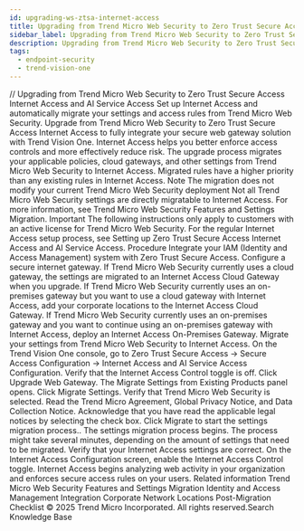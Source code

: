 ```yaml
---
id: upgrading-ws-ztsa-internet-access
title: Upgrading from Trend Micro Web Security to Zero Trust Secure Access Internet Access and AI Service Access
sidebar_label: Upgrading from Trend Micro Web Security to Zero Trust Secure Access Internet Access and AI Service Access
description: Upgrading from Trend Micro Web Security to Zero Trust Secure Access Internet Access and AI Service Access
tags:
  - endpoint-security
  - trend-vision-one
---
```


/*<![CDATA[*/ $('#title').html($('meta[name=map-description]').attr('content')); /*]]>*/ Upgrading from Trend Micro Web Security to Zero Trust Secure Access Internet Access and AI Service Access Set up Internet Access and automatically migrate your settings and access rules from Trend Micro Web Security. Upgrade from Trend Micro Web Security to Zero Trust Secure Access Internet Access to fully integrate your secure web gateway solution with Trend Vision One. Internet Access helps you better enforce access controls and more effectively reduce risk. The upgrade process migrates your applicable policies, cloud gateways, and other settings from Trend Micro Web Security to Internet Access. Migrated rules have a higher priority than any existing rules in Internet Access. Note The migration does not modify your current Trend Micro Web Security deployment Not all Trend Micro Web Security settings are directly migratable to Internet Access. For more information, see Trend Micro Web Security Features and Settings Migration. Important The following instructions only apply to customers with an active license for Trend Micro Web Security. For the regular Internet Access setup process, see Setting up Zero Trust Secure Access Internet Access and AI Service Access. Procedure Integrate your IAM (Identity and Access Management) system with Zero Trust Secure Access. Configure a secure internet gateway. If Trend Micro Web Security currently uses a cloud gateway, the settings are migrated to an Internet Access Cloud Gateway when you upgrade. If Trend Micro Web Security currently uses an on-premises gateway but you want to use a cloud gateway with Internet Access, add your corporate locations to the Internet Access Cloud Gateway. If Trend Micro Web Security currently uses an on-premises gateway and you want to continue using an on-premises gateway with Internet Access, deploy an Internet Access On-Premises Gateway. Migrate your settings from Trend Micro Web Security to Internet Access. On the Trend Vision One console, go to Zero Trust Secure Access → Secure Access Configuration → Internet Access and AI Service Access Configuration. Verify that the Internet Access Control toggle is off. Click Upgrade Web Gateway. The Migrate Settings from Existing Products panel opens. Click Migrate Settings. Verify that Trend Micro Web Security is selected. Read the Trend Micro Agreement, Global Privacy Notice, and Data Collection Notice. Acknowledge that you have read the applicable legal notices by selecting the check box. Click Migrate to start the settings migration process.. The settings migration process begins. The process might take several minutes, depending on the amount of settings that need to be migrated. Verify that your Internet Access settings are correct. On the Internet Access Configuration screen, enable the Internet Access Control toggle. Internet Access begins analyzing web activity in your organization and enforces secure access rules on your users. Related information Trend Micro Web Security Features and Settings Migration Identity and Access Management Integration Corporate Network Locations Post-Migration Checklist © 2025 Trend Micro Incorporated. All rights reserved.Search Knowledge Base